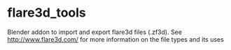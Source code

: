 flare3d_tools
=============

Blender addon to import and export flare3d files (.zf3d). See http://www.flare3d.com/ for more information on the file types and its uses